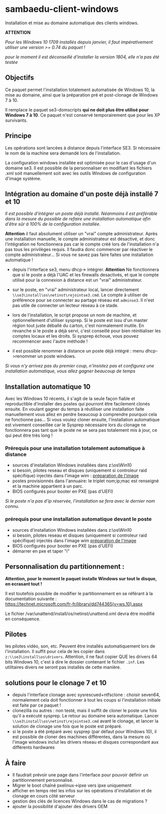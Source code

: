 # sambaedu-client-windows
Installation et mise au domaine automatique des clients windows.

**ATTENTION** 

*Pour les Windows 10 1709 installés depuis janvier, il faut impérativement utiliser une version >= 0.74
 du paquet !*
 
*pour le moment il est déconseillé d'installer la version 1804, elle n'a pas été testée*
 
## Objectifs

Ce paquet permet l'installation totalement automatisée de Windows 10, la mise au domaine, ainsi que la préparation pré et post-clonage de Windows 7 à 10.

Il remplace le paquet se3-domscripts **qui ne doit plus être utilisé pour Windows 7 à 10**. Ce paquet n'est conservé temporairement que pour les XP survivants.


## Principe

Les opérations sont lancées à distance depuis l'interface SE3. Si nécessaire le nom de la machine sera demandé lors de l'installation.

La configuration windows installée est optimisée pour le cas d'usage d'un domaine se3. Il est possible de la personnaliser en modifiant les fichiers .xml soit manuellement soit avec les outils Windows de configuration d'image système.


## Intégration au domaine d'un poste déjà installé 7 et 10

*Il est possible d'intégrer un poste déjà installé. Néanmoins il est préférable dans la mesure du possible de refaire une installation automatique afin d'être sûr à 100% de la configuration installée.*

__Attention__ il faut absolument utiliser un "vrai" compte administrateur. Après une installation manuelle, le compte administrateur est désactivé, et donc l'intégration ne fonctionnera pas car le compte créé lors de l'installation n'a pas tous les privilèges requis. Il faudra donc commencer par réactiver le compte administrateur... Si vous ne savez pas faire faites une installation automatique !

- depuis l'interface se3, menu dhcp-> intégrer. __Attention__ Ne fonctionnera que si le poste a déjà l'UAC et les firewalls desactivés, et que le compte utilisé pour la connexion à distance est un "vrai" administrateur.
- sur le poste, en "vrai" administrateur local, lancer directement `\\se3\install\os\netinst\rejointse3.cmd`. Le compte à utiliser de préférence pour se  connecter au partage réseau est `adminse3`. Il n'est pas utile de connecter un lecteur réseau à ce stade. 
- lors de l'installation, le script propose un nom de machine, et optionnellement d'utiliser sysprep. Si le poste est issu d'un master région tout juste déballé du carton, c'est normalement inutile. En revanche si le poste a déjà servi, c'est conseillé pour bien réinitialiser les comptes locaux et les droits. Si sysprep échoue, vous pouvez recommencer avec l'autre méthode !  

- il est possible renommer à distance un poste déjà intégré : menu dhcp->renommer un poste windows. 

*Si vous n'y arrivez pas du premier coup, n'insistez pas et configurez une installation automatique, vous allez gagner beaucoup de temps* 

## Installation automatique 10

Avec les Windows 10 récents, il s'agit de la seule façon fiable et reproductible d'installer des postes qui pourront être facilement clonés ensuite. En voulant gagner du temps à réutiliser une installation faite manuellement vous allez en perdre beaucoup à comprendre pourquoi cela ne fonctionne pas... Si vous voulez cloner ensuite, l'installation automatique est vivement conseillée car le Sysprep nécessaire lors du clonage ne fonctionnera pas tant que le poste ne se sera pas totalement mis à jour, ce qui peut être très long !

### Prérequis pour une installation totalement automatique à distance

- sources d'installation Windows installées dans z:\os\Win10
- si besoin, pilotes reseau et disques (uniquement si controleur raid spécifique) injectés dans l'image wim : [préparation de l'image](preparation_image.md#préparation-de-limage-windows-dinstallation)
- postes provisionnés dans l'annuaire:  le triplet nom;ip;mac est renseigné et la machine appartient à un parc.
- BIOS configurés pour booter en PXE (pas d'UEFI)

*Si le poste n'a pas d'ip réservée, l'installation se fera avec le dernier nom connu.*


### prérequis pour une installation automatique devant le poste

- sources d'installation Windows installées dans z:\os\Win10
- si besoin, pilotes reseau et disques (uniquement si controleur raid spécifique) injectés dans l'image wim [préparation de l'image](preparation_image.md#préparation-de-limage-windows-dinstallation)
- BIOS configurés pour booter en PXE (pas d'UEFI)
- démarrer en pxe et taper "i"


## Personnalisation du partitionnement :

 **Attention, pour le moment le paquet installe Windows sur tout le disque, en ecrasant tout !**
 
 Il est toutefois possible de modifier le partitionnement en se référant à la documentation suivante :  
 https://technet.microsoft.com/fr-fr/library/dd744365(v=ws.10).aspx
 
 Le fichier /var/unattend/install/os/netinst/unattend.xml devra être modifié en conséquence.
 
## Pilotes

les pilotes vidéo, son, etc. Peuvent être installés automatiquement lors de l'installation. Il suffit pour cela de les copier dans `z:\\se3\install\os\drivers`. Attention, il ne faut copier QUE les drivers 64  bits Windows 10, c'est à dire le dossier contenant le fichier `.inf`. Les utilitaires divers ne seront pas installés de cette manière.

## solutions pour le clonage 7 et 10

- depuis l'interface clonage avec sysrescued+ntfsclone : choisir seven64, normalement cela doit fonctionner à tout les coups si l'installation initiale est faite par  ce paquet !
- clonezilla ou autres : non testé, mais il suffit de cloner le poste une fois qu'il a exécuté sysprep. Le retour au domaine sera automatique. Lancer `\\se3\install\os\netinst\rejointse3.cmd` avant le clonage, et lancer la solution de clonage une fois que le poste est préparé.
- si le poste a été préparé avec sysprep (par défaut pour Windows 10), il est possible de cloner des machines différentes, dans la mesure où l'image windows inclut les drivers réseau et disques correspondant aux différents hardwares


## À faire

- Il faudrait prévoir une page dans l'interface pour pouvoir définir un partitionnement personnalisé.
- Migrer le boot chaîné pxelinux->ipxe vers ipxe uniquement
- afficher en temps réel les infos sur les opérations d'installation et  de clonage en cours côté serveur
- gestion des clés de licences Windows dans le cas de migrations ?
- ajouter la possibilité d'ajouter des drivers OEM


